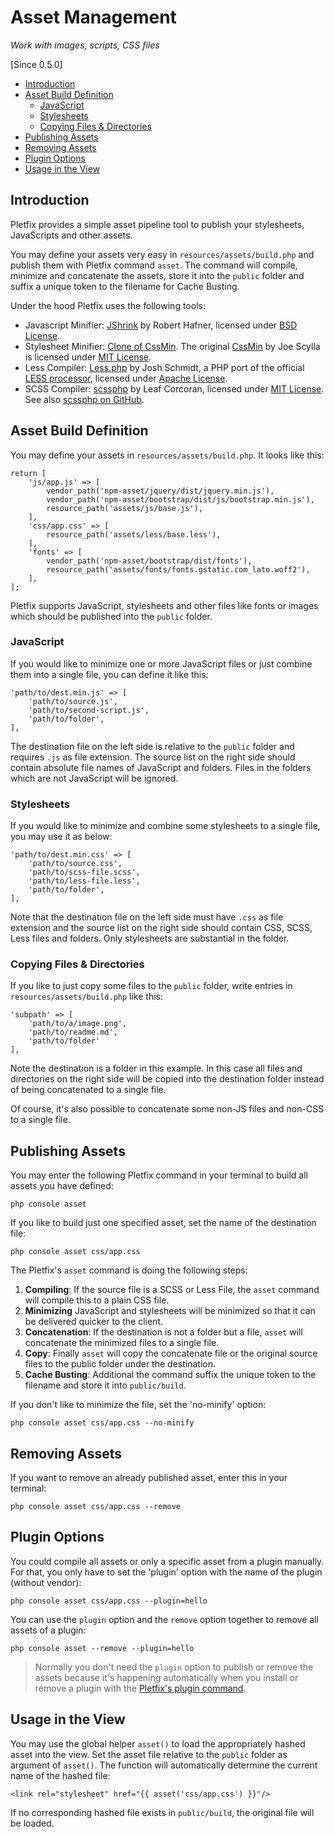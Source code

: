 # Asset Management

_Work with images, scripts, CSS files_

[Since 0.5.0]

- [Introduction](#introduction)
- [Asset Build Definition](#definition)
    - [JavaScript](#scripts)
    - [Stylesheets](#stylesheets)
    - [Copying Files & Directories](#copying)
- [Publishing Assets](#publishing)    
- [Removing Assets](#removing)
- [Plugin Options](#plugin)
- [Usage in the View](#usage)

<a name="introduction"></a>
## Introduction

Pletfix provides a simple asset pipeline tool to publish your stylesheets, JavaScripts and other assets.

You may define your assets very easy in `resources/assets/build.php` and publish them with Pletfix command `asset`. 
The command will compile, minimize and concatenate the assets, store it into the `public` folder and suffix 
a unique token to the filename for Cache Busting.

Under the hood Pletfix uses the following tools:

- Javascript Minifier: [JShrink](https://github.com/tedious/JShrink) by Robert Hafner, licensed under [BSD License](https://github.com/tedious/JShrink/blob/master/LICENSE).
- Stylesheet Minifier: [Clone of CssMin](https://github.com/natxet/cssmin). The original [CssMin](https://code.google.com/archive/p/cssmin/) by Joe Scylla is licensed under [MIT License](https://opensource.org/licenses/mit-license.php).
- Less Compiler: [Less.php](https://github.com/oyejorge/less.php) by Josh Schmidt, a PHP port of the official [LESS processor](http://lesscss.org), licensed under [Apache License](https://github.com/oyejorge/less.php/blob/master/LICENSE).
- SCSS Compiler: [scssphp](http://leafo.github.io/scssphp/) by Leaf Corcoran, licensed under [MIT License](https://raw.githubusercontent.com/leafo/scssphp/master/LICENSE.md). See also [scssphp on GitHub](https://github.com/leafo/scssphp).

<a name="definition"></a>
## Asset Build Definition

You may define your assets in `resources/assets/build.php`. It looks like this:

    return [
        'js/app.js' => [
            vendor_path('npm-asset/jquery/dist/jquery.min.js'),
            vendor_path('npm-asset/bootstrap/dist/js/bootstrap.min.js'),
            resource_path('assets/js/base.js'),
        ],
        'css/app.css' => [
            resource_path('assets/less/base.less'),
        ],
        'fonts' => [
            vendor_path('npm-asset/bootstrap/dist/fonts'),
            resource_path('assets/fonts/fonts.gstatic.com_lato.woff2'),
        ],
    ];
  
Pletfix supports JavaScript, stylesheets and other files like fonts or images which should be published into the 
`public` folder.

<a name="scripts"></a>
### JavaScript

If you would like to minimize one or more JavaScript files or just combine them into a single file, you can define it like this: 

    'path/to/dest.min.js' => [
        'path/to/source.js',
        'path/to/second-script.js',
        'path/to/folder',
    ],

The destination file on the left side is relative to the `public` folder and requires `.js` as file extension. 
The source list on the right side should contain absolute file names of JavaScript and folders. 
Files in the folders which are not JavaScript will be ignored.

<a name="stylesheets"></a>
### Stylesheets

If you would like to minimize and combine some stylesheets to a single file, you may use it as below: 

    'path/to/dest.min.css' => [
        'path/to/source.css',
        'path/to/scss-file.scss',
        'path/to/less-file.less',
        'path/to/folder',
    ],

Note that the destination file on the left side must have `.css` as file extension and the source list on the right side 
should contain CSS, SCSS, Less files and folders. Only stylesheets are substantial in the folder.

<a name="copying"></a>
### Copying Files & Directories

If you like to just copy some files to the `public` folder, write entries in `resources/assets/build.php` like this: 

    'subpath' => [
        'path/to/a/image.png',
        'path/to/readme.md',
        'path/to/folder'
    ],

Note the destination is a folder in this example. In this case all files and directories on the right side will be 
copied into the destination folder instead of being concatenated to a single file.

Of course, it's also possible to concatenate some non-JS files and non-CSS to a single file.

<a name="publishing"></a>
## Publishing Assets

You may enter the following Pletfix command in your terminal to build all assets you have defined:

    php console asset
    
If you like to build just one specified asset, set the name of the destination file:
     
    php console asset css/app.css  

The Pletfix's `asset` command is doing the following steps:

1. **Compiling**: If the source file is a SCSS or Less File, the `asset` command will compile this to a plain CSS file.
2. **Minimizing** JavaScript and stylesheets will be minimized so that it can be delivered quicker to the client.
3. **Concatenation**: If the destination is not a folder but a file, `asset` will concatenate the minimized files to a single file.    
4. **Copy**: Finally `asset` will copy the concatenate file or the original source files to the public folder under the destination.
5. **Cache Busting**: Additional the command suffix the unique token to the filename and store it into `public/build`. 

If you don't like to minimize the file, set the 'no-minify' option:
 
    php console asset css/app.css --no-minify
 
      
<a name="removing"></a>
## Removing Assets
               
If you want to remove an already published asset, enter this in your terminal:
 
    php console asset css/app.css --remove
 
 
<a name="plugin"></a>
## Plugin Options
 
You could compile all assets or only a specific asset from a plugin manually. 
For that, you only have to set the 'plugin' option with the name of the plugin (without vendor):
 
    php console asset css/app.css --plugin=hello
               
You can use the `plugin` option and the `remove` option together to remove all assets of a plugin:
 
    php console asset --remove --plugin=hello
 
> Normally you don't need the `plugin` option to publish or remove the assets because it's happening automatically 
> when you install or remove a plugin with the [Pletfix's plugin command](plugins).


<a name="usage"></a>
## Usage in the View

You may use the global helper `asset()` to load the appropriately hashed asset into the view.
Set the asset file relative to the `public` folder as argument of `asset()`. 
The function will automatically determine the current name of the hashed file:

    <link rel="stylesheet" href="{{ asset('css/app.css') }}"/>

If no corresponding hashed file exists in `public/build`, the original file will be loaded.